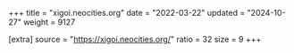 +++
title = "xigoi.neocities.org"
date = "2022-03-22"
updated = "2024-10-27"
weight = 9127

[extra]
source = "https://xigoi.neocities.org/"
ratio = 32
size = 9
+++
